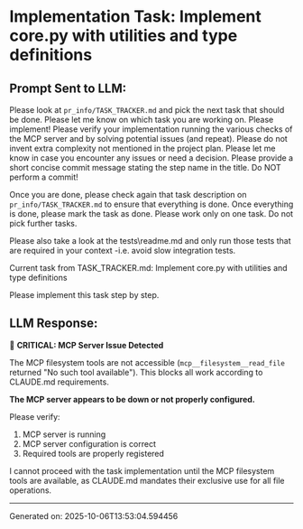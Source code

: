 # Implementation Task: Implement core.py with utilities and type definitions

## Prompt Sent to LLM:
Please look at `pr_info/TASK_TRACKER.md` and pick the next task that should be done.
Please let me know on which task you are working on.
Please implement!
Please verify your implementation running the various checks of the MCP server and by solving potential issues (and repeat).
Please do not invent extra complexity not mentioned in the project plan.
Please let me know in case you encounter any issues or need a decision.
Please provide a short concise commit message stating the step name in the title. Do NOT perform a commit!

Once you are done, please check again that task description on `pr_info/TASK_TRACKER.md` to ensure that everything is done.
Once everything is done, please mark the task as done.
Please work only on one task. Do not pick further tasks.

Please also take a look at the tests\readme.md and only run those tests that are required in your context -i.e. avoid slow integration tests.

Current task from TASK_TRACKER.md: Implement core.py with utilities and type definitions

Please implement this task step by step.

## LLM Response:
🚨 **CRITICAL: MCP Server Issue Detected**

The MCP filesystem tools are not accessible (`mcp__filesystem__read_file` returned "No such tool available"). This blocks all work according to CLAUDE.md requirements.

**The MCP server appears to be down or not properly configured.**

Please verify:
1. MCP server is running
2. MCP server configuration is correct
3. Required tools are properly registered

I cannot proceed with the task implementation until the MCP filesystem tools are available, as CLAUDE.md mandates their exclusive use for all file operations.

---
Generated on: 2025-10-06T13:53:04.594456